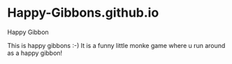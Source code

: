 # Happy-Gibbons.github.io


Happy Gibbon

This is happy gibbons :-) It is a funny little monke game where u run around as a happy gibbon!



